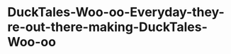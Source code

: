 DuckTales-Woo-oo-Everyday-they-re-out-there-making-DuckTales-Woo-oo
===================================================================

